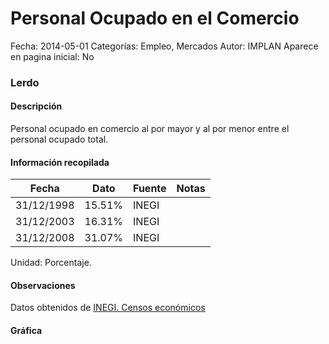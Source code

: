 Personal Ocupado en el Comercio
=====

Fecha: 2014-05-01
Categorías: Empleo, Mercados
Autor: IMPLAN
Aparece en pagina inicial: No

### Lerdo

#### Descripción

Personal ocupado en comercio al por mayor y al por menor entre el personal ocupado total.

<!-- break -->

#### Información recopilada

<table class="table table-hover table-bordered matriz">
  <thead>
    <tr><th>Fecha</th><th>Dato</th><th>Fuente</th><th>Notas</th></tr>
  </thead>
  <tbody>
    <tr><td class="centrado">31/12/1998</td><td class="derecha">15.51%</td><td>INEGI</td><td></td></tr>
    <tr><td class="centrado">31/12/2003</td><td class="derecha">16.31%</td><td>INEGI</td><td></td></tr>
    <tr><td class="centrado">31/12/2008</td><td class="derecha">31.07%</td><td>INEGI</td><td></td></tr>
  </tbody>
</table>

Unidad: Porcentaje.

#### Observaciones

Datos obtenidos de [INEGI. Censos económicos](http://www3.inegi.org.mx/sistemas/saic/)

#### Gráfica

<div id="Morrisaehvbpth" class="grafica"></div>
  <script>
  new Morris.Line({
    element: 'Morrisaehvbpth',
    data: [
      { fecha: '1998-12-31', dato: 15.5100 },
      { fecha: '2003-12-31', dato: 16.3100 },
      { fecha: '2008-12-31', dato: 31.0701 }
    ],
    xkey: 'fecha',
    ykeys: ['dato'],
    labels: ['Dato'],
    lineColors: ['#FF5B02'],
    xLabelFormat: function(d) {
      return d.getDate()+'/'+(d.getMonth()+1)+'/'+d.getFullYear();
    },
    dateFormat: function (ts) {
      var d = new Date(ts);
      return d.getDate() + '/' + (d.getMonth() + 1) + '/' + d.getFullYear();
    }
  });
  </script>
